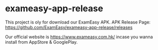 # exameasy-app-release

This project is oly for download our ExamEasy APK.
APK Release Page: https://github.com/ExamEasy/exameasy-app-release/releases

Our official website is https://www.exameasy.com.hk/ incase you wanna install from AppStore & GooglePlay.
